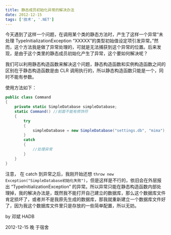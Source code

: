 ```yaml
---
title: 静态成员初始化异常的解决办法
date: 2012-12-15
tags: ['技术', '.NET']
---
```


今天遇到了这样一个问题，在调用某个类的静态方法时，产生了这样一个异常“未处理 TypeInitializationException “XXXXX”的类型初始值设定项引发异常。”然而，这个方法我是做了异常处理的，可就是无法捕获到这个异常的位置。后来发现，是由于这个类里的静态成员初始化产生了异常，这个要如何解决呢？

我们可以利用静态构造函数来解决这个问题，静态构造函数和实例构造函数之间的区别在于静态构造函数是由 CLR 调用执行的，所以静态构造函数只能是一个，同时不能有参数。

使用方法如下：

```c#
public class Command
{
    private static SimpleDatabase simpleDatabase;
    static Command() //前面不能有修饰符
    {
        try
        {
            simpleDatabase = new SimpleDatabase("settings.db", "mima");
        }
        catch
        {
            //处理异常
        }
    }
}
```

注意， 在 catch 到异常之后，我刚开始还想 `throw new Exception("SimpleDatabase初始化失败")`，但是这样是不行的，依旧会在外层报出 “TypeInitializationException” 的异常。所以异常只能在静态构造函数内部处理掉，我的解决办法是，既然我不能打开自己建立的数据库，那么这个数据库文件肯定损坏了，或者并不是我原先生成的数据库，那我就重新建立一个数据库文件好了，因为我这个数据库文件里只是存放的一些简单配置，所以无妨。

by 邓斌 HADB

2012-12-15 晚 于宿舍
